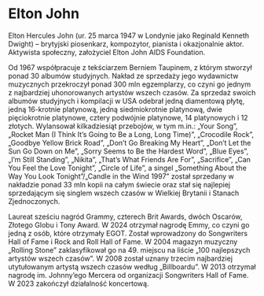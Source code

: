 # Elton John
Elton Hercules John (ur. 25 marca 1947 w Londynie jako Reginald Kenneth Dwight) – brytyjski piosenkarz, kompozytor, pianista i okazjonalnie aktor. Aktywista społeczny, założyciel Elton John AIDS Foundation.

Od 1967 współpracuje z tekściarzem Berniem Taupinem, z którym stworzył ponad 30 albumów studyjnych. Nakład ze sprzedaży jego wydawnictw muzycznych przekroczył ponad 300 mln egzemplarzy, co czyni go jednym z najbardziej uhonorowanych artystów wszech czasów. Za sprzedaż swoich albumów studyjnych i kompilacji w USA odebrał jedną diamentową płytę, jedną 16-krotnie platynową, jedną siedmiokrotnie platynową, dwie pięciokrotnie platynowe, cztery podwójnie platynowe, 14 platynowych i 12 złotych. Wylansował kilkadziesiąt przebojów, w tym m.in.: „Your Song”, „Rocket Man (I Think It’s Going to Be a Long, Long Time)”, „Crocodile Rock”, „Goodbye Yellow Brick Road”, „Don’t Go Breaking My Heart”, „Don’t Let the Sun Go Down on Me”, „Sorry Seems to Be the Hardest Word”, „Blue Eyes”, „I’m Still Standing”, „Nikita”, „That’s What Friends Are For”, „Sacrifice”, „Can You Feel the Love Tonight”, „Circle of Life”, a singel „Something About the Way You Look Tonight”/„Candle in the Wind 1997” został sprzedany w nakładzie ponad 33 mln kopii na całym świecie oraz stał się najlepiej sprzedającym się singlem wszech czasów w Wielkiej Brytanii i Stanach Zjednoczonych.

Laureat sześciu nagród Grammy, czterech Brit Awards, dwóch Oscarów, Złotego Globu i Tony Award. W 2024 otrzymał nagrodę Emmy, co czyni go jedną z osób, które otrzymały EGOT. Został wprowadzony do Songwriters Hall of Fame i Rock and Roll Hall of Fame. W 2004 magazyn muzyczny „Rolling Stone” zaklasyfikował go na 49. miejscu na liście „100 najlepszych artystów wszech czasów”. W 2008 został uznany trzecim najbardziej utytułowanym artystą wszech czasów według „Billboardu”. W 2013 otrzymał nagrodę im. Johnny’ego Mercera od organizacji Songwriters Hall of Fame. W 2023 zakończył działalność koncertową.

